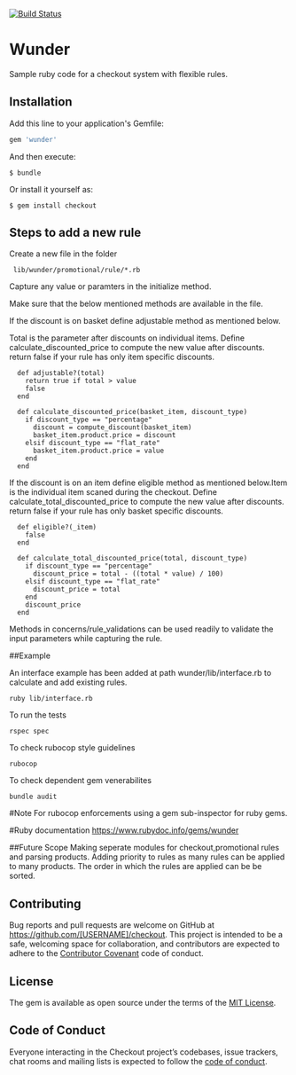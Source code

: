 [![Build Status](https://travis-ci.org/basicsaki/wunder.svg?branch=master)](https://travis-ci.org/basicsaki/wunder)


# Wunder

Sample ruby code for a checkout system with flexible rules. 

## Installation

Add this line to your application's Gemfile:

```ruby
gem 'wunder'
```

And then execute:

    $ bundle

Or install it yourself as:

    $ gem install checkout

## Steps to add a new rule

Create a new file in the folder
	 
	 lib/wunder/promotional/rule/*.rb

Capture any value or paramters in the initialize method.

Make sure that the below mentioned methods are available in the file.

If the discount is on basket define adjustable method as mentioned below.

Total is the parameter after discounts on individual items.
Define calculate_discounted_price to compute the new value after discounts.
return false if your rule has only item specific discounts.

      def adjustable?(total)
        return true if total > value
        false
      end

      def calculate_discounted_price(basket_item, discount_type)
        if discount_type == "percentage"
          discount = compute_discount(basket_item)
          basket_item.product.price = discount
        elsif discount_type == "flat_rate"
          basket_item.product.price = value
        end
      end

If the discount is on an item define eligible method as mentioned below.Item is the individual item scaned during the checkout.
Define calculate_total_discounted_price to compute the new value after discounts.
return false if your rule has only basket specific discounts.

      def eligible?(_item)
        false
      end

      def calculate_total_discounted_price(total, discount_type)
        if discount_type == "percentage"
          discount_price = total - ((total * value) / 100)
        elsif discount_type == "flat_rate"
          discount_price = total
        end
        discount_price
      end

Methods in concerns/rule_validations can be used readily to validate the input parameters while capturing the rule.

##Example

An interface example has been added at path wunder/lib/interface.rb to calculate and add existing rules.

	ruby lib/interface.rb

To run the tests
	
	rspec spec

To check rubocop style guidelines

	rubocop 

To check dependent gem venerabilites

	bundle audit


#Note
For rubocop enforcements using a gem sub-inspector for ruby gems.


#Ruby documentation
https://www.rubydoc.info/gems/wunder

##Future Scope
Making seperate modules for checkout,promotional rules and parsing products.
Adding priority to rules as many rules can be applied to many products. The order in which the rules are applied can be be sorted.

## Contributing

Bug reports and pull requests are welcome on GitHub at https://github.com/[USERNAME]/checkout. This project is intended to be a safe, welcoming space for collaboration, and contributors are expected to adhere to the [Contributor Covenant](http://contributor-covenant.org) code of conduct.

## License

The gem is available as open source under the terms of the [MIT License](https://opensource.org/licenses/MIT).

## Code of Conduct

Everyone interacting in the Checkout project’s codebases, issue trackers, chat rooms and mailing lists is expected to follow the [code of conduct](https://github.com/[USERNAME]/checkout/blob/master/CODE_OF_CONDUCT.md).

